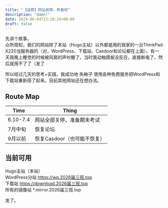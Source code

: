 ```yaml
---
title: "【运营】网站故障，修着呢"
description: "damn!"
date: 2024-06-04T23:20:24+08:00
draft: false
---
```


先讲个故事。    
众所周知，我们的网站除了本站（Hugo主站）以外都是用的我家的一台ThinkPad X220当服务器的（对，WordPress、下载站、Casdoor和论坛都在上面）。有一天我晚上睡觉的时候被风扇的声吵醒了，当时我动触摸板没反应，直接断电了。然后就用不了了（发了  

所以经过几天的思考+实践，我成功地 ~~失败了~~ 使用各种免费服务把WordPress和下载站重新搭了起来。目前其他网站还在想办法。  


## Route Map
Time|Thing
-|-
6.10-7.4|网站全部关停，准备期末考试
7月中旬|恢复论坛
9月以前|恢复Casdoor（也可能不恢复）

## 当前可用
Hugo主站（本站）     
WordPress分站 https://wp.2026届三班.top     
下载站 https://download.2026届三班.top     
所有的镜像站 *.mirror.2026届三班.top     

发了。